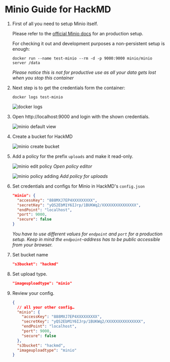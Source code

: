 Minio Guide for HackMD
===

1. First of all you need to setup Minio itself.

   Please refer to the [official Minio docs](https://docs.minio.io/) for an
   production setup.

   For checking it out and development purposes a non-persistent setup is enough:
   ```console
   docker run --name test-minio --rm -d -p 9000:9000 minio/minio server /data
   ```

   *Please notice this is not for productive use as all your data gets lost
   when you stop this container*

2. Next step is to get the credentials form the container:

   ```
   docker logs test-minio
   ```

   ![docker logs](images/minio-image-upload/docker-logs.png)

3. Open http://localhost:9000 and login with the shown credentials.

   ![minio default view](images/minio-image-upload/default-view.png)

4. Create a bucket for HackMD

   ![minio create bucket](images/minio-image-upload/create-bucket.png)

5. Add a policy for the prefix `uploads` and make it read-only.

   ![minio edit policy](images/minio-image-upload/open-edit-policy.png)
   *Open policy editor*

   ![minio policy adding](images/minio-image-upload/create-policy.png)
   *Add policy for uploads*

6. Set credentials and configs for Minio in HackMD's `config.json`

   ```JSON
   "minio": {
     "accessKey": "888MXJ7EP4XXXXXXXXX",
     "secretKey": "yQS2EbM1Y6IJrp/1BUKWq2/XXXXXXXXXXXXXXX",
     "endPoint": "localhost",
     "port": 9000,
     "secure": false
   }
   ```
   *You have to use different values for `endpoint` and `port` for a production
   setup. Keep in mind the `endpoint`-address has to be public accessible from
   your browser.*

7. Set bucket name

   ```JSON
   "s3bucket": "hackmd"
   ```

8. Set upload type.

   ```JSON
   "imageuploadtype": "minio"
   ```

9. Review your config.

   ```json
   {
     // all your other config…
     "minio": {
       "accessKey": "888MXJ7EP4XXXXXXXXX",
       "secretKey": "yQS2EbM1Y6IJrp/1BUKWq2/XXXXXXXXXXXXXXX",
       "endPoint": "localhost",
       "port": 9000,
       "secure": false
     },
     "s3bucket": "hackmd",
     "imageuploadtype": "minio"
   }
   ```

